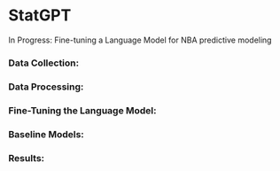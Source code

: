 # StatGPT

In Progress: Fine-tuning a Language Model for NBA predictive modeling

### Data Collection:

### Data Processing:

### Fine-Tuning the Language Model:

### Baseline Models:

### Results:



